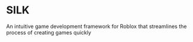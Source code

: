 # SILK

An intuitive game development framework for Roblox that streamlines the process of creating games quickly

<!--moonwave-hide-before-this-line-->